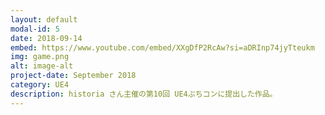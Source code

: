 ```yaml
---
layout: default
modal-id: 5
date: 2018-09-14
embed: https://www.youtube.com/embed/XXgDfP2RcAw?si=aDRInp74jyTteukm
img: game.png
alt: image-alt
project-date: September 2018
category: UE4
description: historia さん主催の第10回 UE4ぷちコンに提出した作品。
---
```


